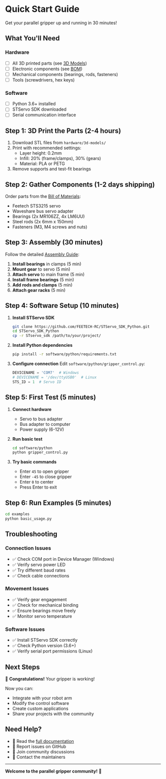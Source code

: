 # Quick Start Guide

Get your parallel gripper up and running in 30 minutes!

## What You'll Need

### Hardware
- [ ] All 3D printed parts (see [3D Models](../hardware/3d-models/))
- [ ] Electronic components (see [BOM](bom.md))
- [ ] Mechanical components (bearings, rods, fasteners)
- [ ] Tools (screwdrivers, hex keys)

### Software
- [ ] Python 3.6+ installed
- [ ] STServo SDK downloaded
- [ ] Serial communication interface

## Step 1: 3D Print the Parts (2-4 hours)

1. Download STL files from `hardware/3d-models/`
2. Print with recommended settings:
   - Layer height: 0.2mm
   - Infill: 20% (frame/clamps), 30% (gears)
   - Material: PLA or PETG
3. Remove supports and test-fit bearings

## Step 2: Gather Components (1-2 days shipping)

Order parts from the [Bill of Materials](bom.md):
- Feetech STS3215 servo
- Waveshare bus servo adapter
- Bearings (2x MR106ZZ, 4x LM6UU)
- Steel rods (2x 6mm x 150mm)
- Fasteners (M3, M4 screws and nuts)

## Step 3: Assembly (30 minutes)

Follow the detailed [Assembly Guide](assembly-guide.md):

1. **Install bearings** in clamps (5 min)
2. **Mount gear** to servo (5 min)
3. **Attach servo** to main frame (5 min)
4. **Install frame bearings** (5 min)
5. **Add rods and clamps** (5 min)
6. **Attach gear racks** (5 min)

## Step 4: Software Setup (10 minutes)

1. **Install STServo SDK**
   ```bash
   git clone https://github.com/FEETECH-RC/STServo_SDK_Python.git
   cd STServo_SDK_Python
   cp -r STservo_sdk /path/to/your/project/
   ```

2. **Install Python dependencies**
   ```bash
   pip install -r software/python/requirements.txt
   ```

3. **Configure connection**
   Edit `software/python/gripper_control.py`:
   ```python
   DEVICENAME = 'COM7'  # Windows
   # DEVICENAME = '/dev/ttyUSB0'  # Linux
   STS_ID = 1  # Servo ID
   ```

## Step 5: First Test (5 minutes)

1. **Connect hardware**
   - Servo to bus adapter
   - Bus adapter to computer
   - Power supply (6-12V)

2. **Run basic test**
   ```bash
   cd software/python
   python gripper_control.py
   ```

3. **Try basic commands**
   - Enter `45` to open gripper
   - Enter `-45` to close gripper
   - Enter `0` to center
   - Press Enter to exit

## Step 6: Run Examples (5 minutes)

```bash
cd examples
python basic_usage.py
```

## Troubleshooting

### Connection Issues
- ✅ Check COM port in Device Manager (Windows)
- ✅ Verify servo power LED
- ✅ Try different baud rates
- ✅ Check cable connections

### Movement Issues
- ✅ Verify gear engagement
- ✅ Check for mechanical binding
- ✅ Ensure bearings move freely
- ✅ Monitor servo temperature

### Software Issues
- ✅ Install STServo SDK correctly
- ✅ Check Python version (3.6+)
- ✅ Verify serial port permissions (Linux)

## Next Steps

🎉 **Congratulations!** Your gripper is working!

Now you can:
- Integrate with your robot arm
- Modify the control software
- Create custom applications
- Share your projects with the community

## Need Help?

- 📖 Read the [full documentation](../README.md)
- 🐛 Report issues on GitHub
- 💬 Join community discussions
- 📧 Contact the maintainers

---

**Welcome to the parallel gripper community!** 🤖 